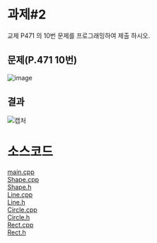 # 과제#2
교제 P471 의 10번 문제를 프로그래밍하여 제출 하시오.

## 문제(P.471 10번)

![image](https://github.com/choiht0904/Cpp_01/assets/77330457/5fceaab6-c681-40e8-be6c-e8b62da19bd1)

## 결과 

![캡처](https://github.com/choiht0904/Cpp_01/assets/77330457/19ce9961-7c67-43e7-b02b-d8de8d78174e)

# 소스코드
[main.cpp](./main.cpp)<br>
[Shape.cpp](./Shape.cpp)<br>
[Shape.h](./Shape.h)<br>
[Line.cpp](./Line.cpp)<br>
[Line.h](./Line.h)<br>
[Circle.cpp](./Circle.cpp)<br>
[Circle.h](./Circle.h)<br>
[Rect.cpp](./Rect.cpp)<br>
[Rect.h](./Rect.h)<br>
